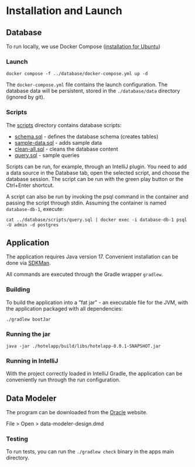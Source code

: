 # Installation and Launch

## Database
To run locally, we use Docker Compose ([installation for Ubuntu](https://docs.docker.com/engine/install/ubuntu/))

### Launch
```shell
docker compose -f ../database/docker-compose.yml up -d
```

The `docker-compose.yml` file contains the launch configuration. The database data will be persistent, stored in the `./database/data` directory (ignored by git).

### Scripts

The [scripts](../database/scripts) directory contains database scripts:
* [schema.sql](../database/scripts/schema.sql) - defines the database schema (creates tables)
* [sample-data.sql](../database/scripts/sample-data.sql) - adds sample data
* [clean-all.sql](../database/scripts/clean-all.sql) - cleans the database content
* [query.sql](../database/scripts/query.sql) - sample queries

Scripts can be run, for example, through an IntelliJ plugin. You need to add a data source in the Database tab, open the selected script, and choose the database session. The script can be run with the green play button or the Ctrl+Enter shortcut.

A script can also be run by invoking the psql command in the container and passing the script through stdin. Assuming the container is named `database-db-1`, execute:

```shell
cat ../database/scripts/query.sql | docker exec -i database-db-1 psql -U admin -d postgres
```

## Application
The application requires Java version 17. Convenient installation can be done via [SDKMan](https://sdkman.io/).

All commands are executed through the Gradle wrapper `gradlew`.

### Building
To build the application into a "fat jar" - an executable file for the JVM, with the application packaged with all dependencies:

```shell
./gradlew bootJar
```

### Running the jar
```shell
java -jar ./hotelapp/build/libs/hotelapp-0.0.1-SNAPSHOT.jar
```

### Running in IntelliJ
With the project correctly loaded in IntelliJ Gradle, the application can be conveniently run through the run configuration.

## Data Modeler
The program can be downloaded from the [Oracle](https://www.oracle.com/database/sqldeveloper/technologies/sql-data-modeler/download/) website.

File > Open > data-modeler-design.dmd

### Testing
To run tests, you can run the `./gradlew check` binary in the apps main directory.